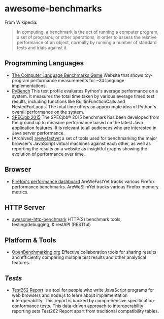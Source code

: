 # awesome-benchmarks

From Wikipedia:

> In computing, a benchmark is the act of running a computer program, a set of programs, or other operations, in order to assess the relative performance of an object, normally by running a number of standard tests and trials against it.

## Programming Languages

* [The Computer Language Benchmarks Game](https://benchmarksgame-team.pages.debian.net/benchmarksgame/) Website that shows toy-program performance measurements for ~24 language implementations.
* [PyBench](https://openbenchmarking.org/test/pts/pybench) This test profile evaluates Python's average performance on a system. It measures the total time taken by various average timed test results, including functions like BuiltinFunctionCalls and NestedForLoops. The total time offers an approximate idea of Python's overall performance on the system.
* [SPECjbb 2015](http://www.spec.org/jbb2015/) The SPECjbb® 2015 benchmark has been developed from the ground up to measure performance based on the latest Java application features. It is relevant to all audiences who are interested in Java server performance.
* [Archived] [arewefastyet](https://github.com/mozilla/arewefastyet) a set of tools used for benchmarking the major browser's JavaScript virtual machines against each other, as well as reporting the results on a website as insightful graphs showing the evolution of performance over time.

## Browser

* [Firefox's performance dashboard](https://github.com/mozilla-frontend-infra/firefox-performance-dashboards)
  AreWeFastYet tracks various Firefox performance benchmarks. AreWeSlimYet tracks various Firefox memory metrics.

## HTTP Server

* [awesome-http-benchmark](https://github.com/denji/awesome-http-benchmark) HTTP(S) benchmark tools, testing/debugging, & restAPI (RESTful)

## Platform & Tools

* [OpenBenchmarking.org](https://openbenchmarking.org/) Effective collaboration tools for sharing results and efficiently comparing multiple test results and other analytical features.

## *Tests*

* [Test262 Report](https://test262.report/) is a tool for people who write JavaScript programs for web browsers and node.js to learn about implementation interoperability. This report is backed by comprehensive specification-conformance tests. This data-driven approach to interoperability reporting sets Test262 Report apart from traditional compatibility tables.
